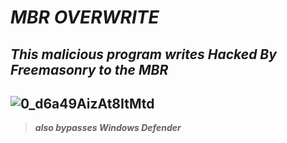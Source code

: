 # ***MBR OVERWRITE***
***This malicious program writes Hacked By Freemasonry to the MBR***
----------------------------------------------------------------
![0_d6a49AizAt8ItMtd](https://github.com/876N/MasonExln9.exe/assets/133999409/bdcec2bc-bc20-45ca-b47b-2f8666418c86)
-------------------------------------------------------------------------------------------------------------------
> ***also bypasses Windows Defender***
